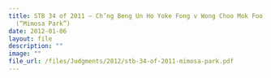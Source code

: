 ```yaml
---
title: STB 34 of 2011 – Ch’ng Beng Un Ho Yoke Fong v Wong Choo Mok Foo Li Nap
  (“Mimosa Park”)
date: 2012-01-06
layout: file
description: ""
image: ""
file_url: /files/Judgments/2012/stb-34-of-2011-mimosa-park.pdf
---
```

